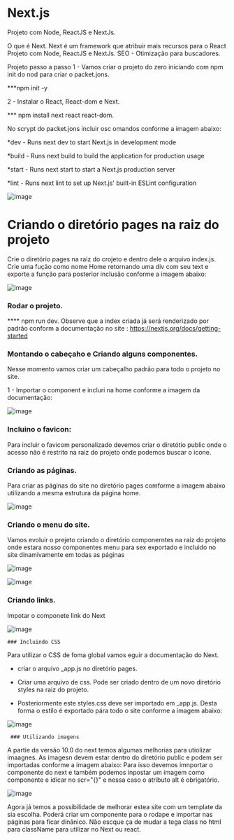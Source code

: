 # Next.js
Projeto com Node, ReactJS e NextJs.

O que é Next.
Next é um framework que atribuir mais recursos para o React
Projeto com Node, ReactJS e NextJs.
SEO - Otimização para buscadores.


Projeto passo a passo
1 - Vamos criar o projeto do zero iniciando com npm init do nod para criar o packet.jons.

***npm init -y

2 - Instalar o React, React-dom e Next.

*** npm install next react react-dom.

No scrypt do packet.jons incluir osc omandos conforme a imagem abaixo: 

*dev - Runs next dev to start Next.js in development mode

*build - Runs next build to build the application for production usage

*start - Runs next start to start a Next.js production server

*lint - Runs next lint to set up Next.js' built-in ESLint configuration

![image](https://user-images.githubusercontent.com/26930314/170253194-2b1da762-683b-4594-b766-dfa15c69ade3.png)

# Criando o diretório pages na raiz do projeto
Crie o diretório pages na raiz do crojeto e dentro dele o arquivo index.js. Crie uma fução como nome Home retornando uma div com seu text e exporte a função para posterior inclusão conforme a imagem abaixo:

![image](https://user-images.githubusercontent.com/26930314/170253615-97d8bee2-2575-41b8-9514-33257ae84244.png)

### Rodar o projeto.

**** npm run dev. Observe que a index criada já será renderizado por padrão conform a documentação no site : https://nextjs.org/docs/getting-started

### Montando o cabeçaho e Criando alguns componentes.

Nesse momento vamos criar um cabeçalho padrão para todo o projeto no site.

  <link rel='icon' href='/favicon.ico' />




1 - Importar o component <Head> e incluri na home conforme a imagem da documentação:
  
  ![image](https://user-images.githubusercontent.com/26930314/170258270-c97dc5ff-8461-4a94-86dc-409ff57989c2.png)
  
  

### Incluino o favicon:
 
Para incluir o favicom personalizado devemos criar o diretótio public onde o acesso não é restrito na raiz do projeto onde podemos buscar o icone.
  
  
### Criando as páginas.
Para criar as páginas do site no diretório pages comforme a imagem abaixo utilizando a mesma estrutura da página home.
  
![image](https://user-images.githubusercontent.com/26930314/170261511-aac3ee57-f059-4e99-972d-048f3964a7c3.png)

  
### Criando o menu do site.
  
  Vamos evoluir o prejeto criando o diretório componerntes na raiz do projeto onde estara nosso componentes menu para sex exportado e incluido 
  no site dinamivamente em todas as páginas
  
  ![image](https://user-images.githubusercontent.com/26930314/170262765-dc2af470-834f-497f-b5f0-a72d4e825500.png)

  
  ![image](https://user-images.githubusercontent.com/26930314/170263110-03f43eed-c34a-4cb8-9335-5b05439f2c14.png)

  
  ### Criando links.
  Impotar o componete link do Next
  
  ![image](https://user-images.githubusercontent.com/26930314/170263364-beeb4264-14a5-468c-863b-7f73a138238e.png)

  
    ### Incluindo CSS
  Para utilizar o CSS de foma global vamos eguir a documentação do Next.
  
  - criar o arquivo _app.js no diretório pages.
  
  - Criar uma arquivo de css. Pode ser criado dentro de um novo diretório styles na raiz do projeto.
  
  - Posteriormente este styles.css deve ser importado em _app.js. Desta forma o estilo é exportado pára todo o site conforme a imagem abaixo:
  
  ![image](https://user-images.githubusercontent.com/26930314/170265740-b7dbc64e-9ce7-40b2-a63a-f06fb35a4e09.png)

  
     ### Utilizando imagens 
  
A partie da versão 10.0 do next temos algumas melhorias para utiolizar imaagnes.
As imagesn devem estar dentro do diretório public e podem ser importadas conforme a imagem abaixo:
Para isso devemos imnportar o componente do next e também podemos inpostar um imagem como componente e idicar no scr="{</imgem>}" e nessa caso o atributo alt é obrigatório.
  
  ![image](https://user-images.githubusercontent.com/26930314/170268090-5a69c4d8-6c1f-47a3-b451-8352bb65babd.png)

  
  
Agora já temos a possibilidade de melhorar estea site com um template da sia escolha.
Poderá criar um componente para o rodape e importar nas páginas para ficar dinânico.
Não escque ça de mudar a tega class no html para className para utilizar no Next ou react.
